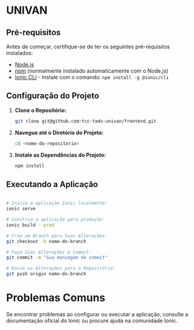 # UNIVAN

## Pré-requisitos

Antes de começar, certifique-se de ter os seguintes pré-requisitos instalados:

- [Node.js](https://nodejs.org/)
- [npm](https://www.npmjs.com/) (normalmente instalado automaticamente com o Node.js)
- [Ionic CLI](https://ionicframework.com/docs/cli) - Instale com o comando: `npm install -g @ionic/cli`

## Configuração do Projeto

1. **Clone o Repositório:**

   ```bash
   git clone git@github.com:tcc-tads-univan/frontend.git
   
2. **Navegue até o Diretório do Projeto:**
   ```bash
   cd <nome-do-repositorio>

3. **Instale as Dependências do Projeto:**
   ```bash
   npm install

## Executando a Aplicação

```bash

# Inicie a aplicação Ionic localmente:
ionic serve

# Construa a aplicação para produção:
ionic build --prod

# Crie um Branch para Suas Alterações:
git checkout -b nome-do-branch

# Faça Suas Alterações e Commit:
git commit -m "Sua mensagem de commit"

# Envie as Alterações para o Repositório:
git push origin nome-do-branch

```

# Problemas Comuns

Se encontrar problemas ao configurar ou executar a aplicação, consulte a documentação oficial do Ionic ou procure ajuda na comunidade Ionic.

